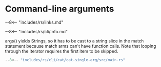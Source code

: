 # Command-line arguments

--8<-- "includes/rs/links.md"

--8<-- "includes/rs/cli/info.md"


args() yields Strings, so it has to be cast to a string slice in the match statement because match arms can't have function calls.
Note that looping through the iterator requires the first item to be skipped.

```rs
--8<-- "includes/rs/cli/cat/cat-single-arg/src/main.rs"
```
